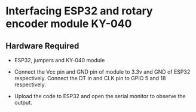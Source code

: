 # Interfacing ESP32 and rotary encoder module KY-040

## Hardware Required

- ESP32, jumpers and KY-040 module 

- Connect the Vcc pin and GND pin of module to 3.3v and GND of ESP32 respectively.
Connect the DT in and CLK pin to GPIO 5 and 18 respectively.

- Upload the code to ESP32 and open the serial monitor to observe the output.